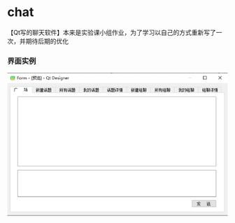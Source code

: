 # chat
【Qt写的聊天软件】本来是实验课小组作业，为了学习以自己的方式重新写了一次，并期待后期的优化
### 界面实例
<div align=center>
<img src="https://github.com/blueorwild/chat/blob/master/images/%E7%95%8C%E9%9D%A2%E5%AE%9E%E4%BE%8B.png"/>
</div>
